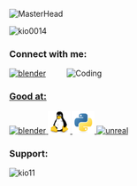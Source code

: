 ![MasterHead](https://i.ibb.co/WK2g1kK/GG.jpg)
<p align="left"> <img src="https://komarev.com/ghpvc/?username=kio0014&label=Profile%20views&color=0e75b6&style=flat" alt="kio0014" /> </p>

<h3 align="left">Connect with me:</h3>
<p align="left"> <a href="https://discordid.netlify.app/?id=973206983610085436" target="_blank" rel="noreferrer"> <img src="https://www.freepnglogos.com/uploads/discord-logo-png/discord-logo-logodownload-download-logotipos-1.png" alt="blender" width="40" height="40"/> </a> <a href="https://www.linux.org/" target="_blank" rel="noreferrer"> <img 

<img align="right" alt="Coding" width="400" src="https://gifdb.com/images/high/hacker-thumbs-up-successful-hacking-wsbd2ztqmhoo3309.webp">
<p align="left">
</p>

<h3 align="left">Good at:</h3>
<p align="left"> <a href="https://www.blender.org/" target="_blank" rel="noreferrer"> <img src="https://download.blender.org/branding/community/blender_community_badge_white.svg" alt="blender" width="40" height="40"/> </a> <a href="https://www.linux.org/" target="_blank" rel="noreferrer"> <img src="https://raw.githubusercontent.com/devicons/devicon/master/icons/linux/linux-original.svg" alt="linux" width="40" height="40"/> </a> <a href="https://www.python.org" target="_blank" rel="noreferrer"> <img src="https://raw.githubusercontent.com/devicons/devicon/master/icons/python/python-original.svg" alt="python" width="40" height="40"/> </a> <a href="https://unrealengine.com/" target="_blank" rel="noreferrer"> <img src="https://raw.githubusercontent.com/kenangundogan/fontisto/036b7eca71aab1bef8e6a0518f7329f13ed62f6b/icons/svg/brand/unreal-engine.svg" alt="unreal" width="40" height="40"/> </a> </p>

<h3 align="left">Support:</h3>
<p><a href="https://www.buymeacoffee.com/kio11"> <img align="left" src="https://cdn.buymeacoffee.com/buttons/v2/default-yellow.png" height="50" width="210" alt="kio11" /></a></p><br><br>
